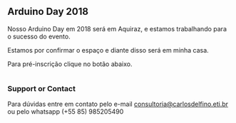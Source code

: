 ## Arduino Day 2018

Nosso Arduino Day em 2018 será em Aquiraz, e estamos trabalhando para o sucesso do evento.

Estamos por confirmar o espaço e diante disso será em minha casa.

Para pré-inscrição clique no botão abaixo.


<a class="button-small-text" href="https://www.sympla.com.br/arduino-day-aquiraz-2018__256189" target="_blank"><img src="http://www.sympla.com.br/images/btn-register-widget.png" alt="" style="" /></a>

### Support or Contact

Para dúvidas entre em contato pelo e-mail consultoria@carlosdelfino.eti.br ou pelo whatsapp (+55 85) 985205490

